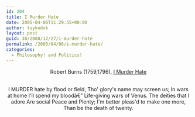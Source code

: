 ```yaml
---
id: 204
title: I Murder Hate
date: 2005-04-06T11:29:55+00:00
author: tsykoduk
layout: post
guid: 30/2008/12/27/i-murder-hate
permalink: /2005/04/06/i-murder-hate/
categories:
  - Philosophy! and Politics!
---
```

<center>Robert Burns (1759,1796), <a href="http://www.bartleby.com/6/304.html">I Murder Hate</a><br /><br />

<p><span class="caps">I MURDER</span> hate by flood or field,
Tho' glory's name may screen us;
In wars at home I'll spend my bloodâ€”
Life-giving wars of Venus.
The deities that I adore
Are social Peace and Plenty;
I'm better pleas'd to make one more,
Than be the death of twenty.</center></p>